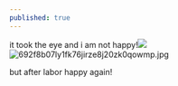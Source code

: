 ```yaml
---
published: true
---
```


it took the eye and i am not happy!![]({{site.baseurl}}/_posts/692f8b07ly1fk76jirze8j20zk0qowmp.jpg)![692f8b07ly1fk76jirze8j20zk0qowmp.jpg]({{site.baseurl}}/_posts/692f8b07ly1fk76jirze8j20zk0qowmp.jpg)

but after labor happy again!



